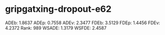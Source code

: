 # gripgatxing-dropout-e62

ADEb: 1.8637
ADEp: 0.7558
ADEv: 2.3477
FDEb: 3.5129
FDEp: 1.4456
FDEv: 4.2372
Rank: 989
WSADE: 1.3179
WSFDE: 2.4587